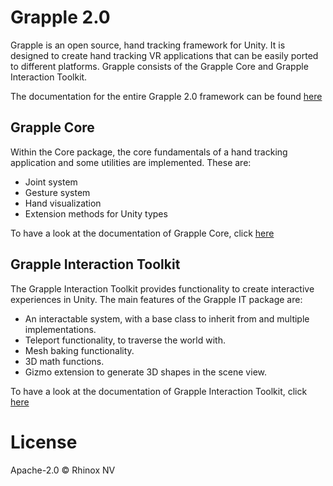 # Grapple 2.0
Grapple is an open source, hand tracking framework for Unity. It is designed
to create hand tracking VR applications that can be easily ported to different platforms. Grapple consists of the
Grapple Core and Grapple Interaction Toolkit.

The documentation for the entire Grapple 2.0 framework can be found [here](https://rhinox-training.github.io/grpl-2.0/)

## Grapple Core
Within the Core package, the core fundamentals of a hand tracking application and some utilities are implemented. These
are:
- Joint system
- Gesture system
- Hand visualization
- Extension methods for Unity types

To have a look at the documentation of Grapple Core, click [here](https://rhinox-training.github.io/grpl-2.0/pages/GRPL_Core/core.html)

## Grapple Interaction Toolkit
The Grapple Interaction Toolkit provides functionality to create interactive experiences in Unity. The main features of
the Grapple IT package are:

- An interactable system, with a base class to inherit from and multiple implementations.
- Teleport functionality, to traverse the world with.
- Mesh baking functionality.
- 3D math functions.
- Gizmo extension to generate 3D shapes in the scene view.

To have a look at the documentation of Grapple Interaction Toolkit, click [here](https://rhinox-training.github.io/grpl-2.0/pages/GRPL_IT/GrappleIT.html)


# License

Apache-2.0 © Rhinox NV
